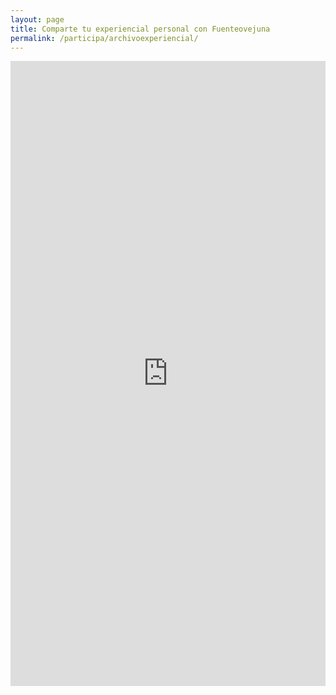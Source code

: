 ```yaml
---
layout: page
title: Comparte tu experiencial personal con Fuenteovejuna
permalink: /participa/archivoexperiencial/
---
```


<div>
    <iframe src="https://script.google.com/macros/s/AKfycbwI3UgdgA4Vv-sBkiHihI5BHzb9f57cNepahxYbvs9IxeM1ucR5zJOnZGaU7No6unQ/exec" width="100%" height="1000px" allowfullscreen="" frameborder="0"></iframe>
</div>